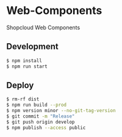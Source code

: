 # Web-Components

Shopcloud Web Components

## Development

```sh
$ npm install
$ npm run start
```

## Deploy

```sh
$ rm-rf dist
$ npm run build --prod
$ npm version minor --no-git-tag-version
$ git commit -m "Release"
$ git push origin develop
$ npm publish --access public
```
